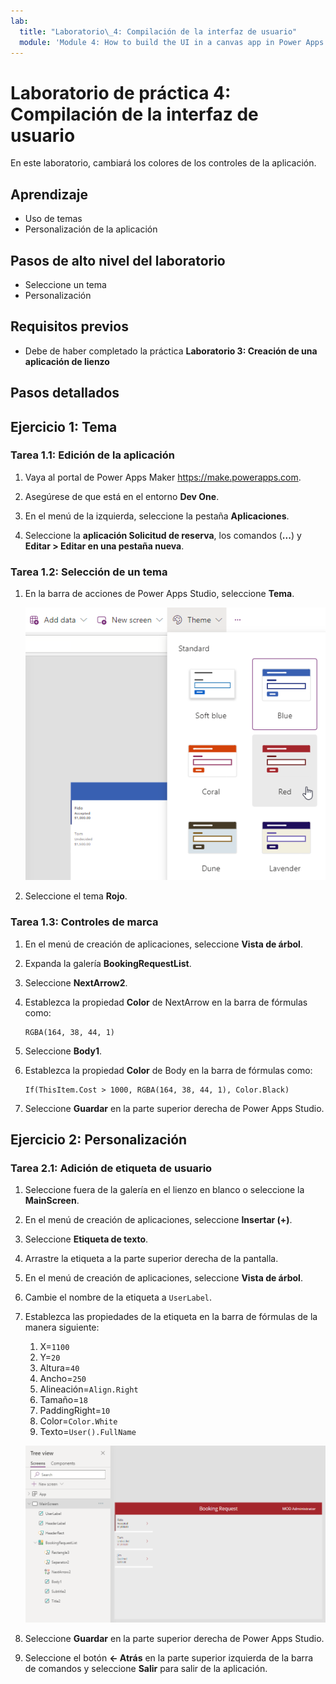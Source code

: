 ```yaml
---
lab:
  title: "Laboratorio\_4: Compilación de la interfaz de usuario"
  module: 'Module 4: How to build the UI in a canvas app in Power Apps'
---
```


# Laboratorio de práctica 4: Compilación de la interfaz de usuario

En este laboratorio, cambiará los colores de los controles de la aplicación.

## Aprendizaje

- Uso de temas
- Personalización de la aplicación

## Pasos de alto nivel del laboratorio

- Seleccione un tema
- Personalización
  
## Requisitos previos

- Debe de haber completado la práctica **Laboratorio 3: Creación de una aplicación de lienzo**

## Pasos detallados

## Ejercicio 1: Tema

### Tarea 1.1: Edición de la aplicación

1. Vaya al portal de Power Apps Maker <https://make.powerapps.com>.

1. Asegúrese de que está en el entorno **Dev One**.

1. En el menú de la izquierda, seleccione la pestaña **Aplicaciones**.

1. Seleccione la **aplicación Solicitud de reserva**, los comandos (**...**) y **Editar > Editar en una pestaña nueva**.

### Tarea 1.2: Selección de un tema

1. En la barra de acciones de Power Apps Studio, seleccione **Tema**.

    ![Captura de pantalla de selección de temas.](../media/select-theme.png)

1. Seleccione el tema **Rojo**.

### Tarea 1.3: Controles de marca

1. En el menú de creación de aplicaciones, seleccione **Vista de árbol**.

1. Expanda la galería **BookingRequestList**.

1. Seleccione **NextArrow2**.

1. Establezca la propiedad **Color** de NextArrow en la barra de fórmulas como:

    ```powerappsfl
    RGBA(164, 38, 44, 1)
    ```

1. Seleccione **Body1**.

1. Establezca la propiedad **Color** de Body en la barra de fórmulas como:

    ```powerappsfl
    If(ThisItem.Cost > 1000, RGBA(164, 38, 44, 1), Color.Black)
    ```

1. Seleccione **Guardar** en la parte superior derecha de Power Apps Studio.


## Ejercicio 2: Personalización

### Tarea 2.1: Adición de etiqueta de usuario

1. Seleccione fuera de la galería en el lienzo en blanco o seleccione la **MainScreen**.

1. En el menú de creación de aplicaciones, seleccione **Insertar (+)**.

1. Seleccione **Etiqueta de texto**.

1. Arrastre la etiqueta a la parte superior derecha de la pantalla.

1. En el menú de creación de aplicaciones, seleccione **Vista de árbol**.

1. Cambie el nombre de la etiqueta a `UserLabel`.

1. Establezca las propiedades de la etiqueta en la barra de fórmulas de la manera siguiente:

   1. X=`1100`
   1. Y=`20`
   1. Altura=`40`
   1. Ancho=`250`
   1. Alineación=`Align.Right`
   1. Tamaño=`18`
   1. PaddingRight=`10`
   1. Color=`Color.White`
   1. Texto=`User().FullName`

    ![Captura de pantalla de la pantalla principal con personalización.](../media/main-screen-personalized.png)

1. Seleccione **Guardar** en la parte superior derecha de Power Apps Studio.

1. Seleccione el botón **<- Atrás** en la parte superior izquierda de la barra de comandos y seleccione **Salir** para salir de la aplicación.
